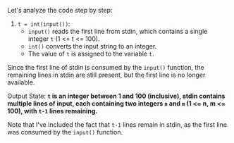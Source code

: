 Let's analyze the code step by step:

1. `t = int(input())`:
	* `input()` reads the first line from stdin, which contains a single integer `t` (1 <= t <= 100).
	* `int()` converts the input string to an integer.
	* The value of `t` is assigned to the variable `t`.

Since the first line of stdin is consumed by the `input()` function, the remaining lines in stdin are still present, but the first line is no longer available.

Output State: **`t` is an integer between 1 and 100 (inclusive), stdin contains multiple lines of input, each containing two integers `n` and `m` (1 <= n, m <= 100), with `t-1` lines remaining.**

Note that I've included the fact that `t-1` lines remain in stdin, as the first line was consumed by the `input()` function.